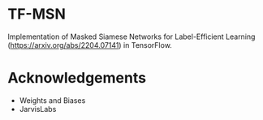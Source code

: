 # TF-MSN
Implementation of Masked Siamese Networks for Label-Efficient Learning (https://arxiv.org/abs/2204.07141) in TensorFlow.

# Acknowledgements
- Weights and Biases
- JarvisLabs
